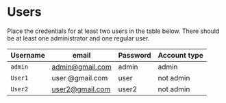 # Users

Place the credentials for at least two users in the table below. There should be at least one administrator and one regular user.


| Username | email           | Password | Account type |
|----------|-----------------|----------|--------------|
| `admin`  | admin@gmail.com | admin    | admin        |
| `User1`  | user @gmail.com | user     | not admin    |
| `User2`  | user2@gmail.com | user2    | not admin    |


